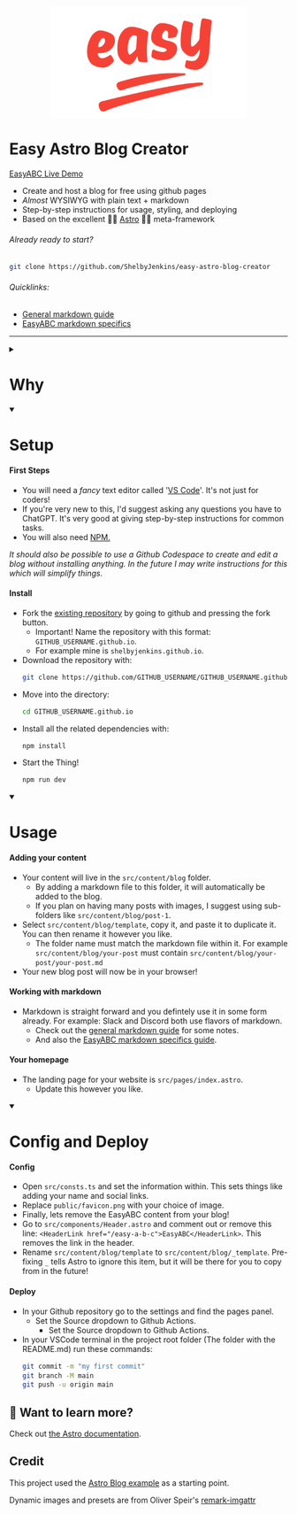 
<img src="/public/images/easy-hero.png" alt="Alt text" style="height: 200px; width: auto; display: flex; margin-right: auto; margin-left: auto; margin-bottom: 2em;">
    
<h1> Easy Astro Blog Creator </h1>

[EasyABC Live Demo](https://shelbyjenkins.github.io/)

- Create and host a blog for free using github pages
- *Almost* WYSIWYG with plain text + markdown
- Step-by-step instructions for usage, styling, and deploying 
- Based on the excellent 🧑‍🚀 [Astro](https://astro.build/) 🧑‍🚀 meta-framework


<h6>Already ready to start?</h6>

```sh
git clone https://github.com/ShelbyJenkins/easy-astro-blog-creator
```

<!-- [![Open in GitHub Codespaces](https://github.com/codespaces/badge.svg)](https://codespaces.new/withastro/astro?devcontainer_path=.devcontainer/blog/devcontainer.json) -->


<h6>Quicklinks:</h6>

- [General markdown guide](/easy-a-b-c/markdown-style-guide)
- [EasyABC markdown specifics](/easy-a-b-c/easy-a-b-c-markdown-specifics)
*** 
<!-- Here we should have some images of example usages -->
<!-- This should start closed -->
<details closed>
  <summary><h1> Why </h1></summary>

  <h4>No Paywalls and Walled Gardens.</h4>

- Blogging platforms like Medium put your posts behind a paywall. Others like Substack and Dev.to might someday do the same.
- Linkedin and other social media are in the business of controlling your content. It can make organic discovery of your content via SEO difficult or impossible.

<h4>Github and Git is pretty great!</h4> 

- Git gives you a higher level of version control (saving), remote editing, and redudancy. 
- You maintain complete control of your work to share, edit, or export for other platforms.
- Github Pages are free (for now), but because it's built on Git you can export to another provider easily.

<h4>It's more professional.</h4>

- A Github Page is considered *safe* to click on as a common, well known, non-paywalled service.
- You can use your own domain name and your own styling to really create something unique.

<h4>It's fun!</h4>

- If you are comfortable with not understanding *everything*, it's an enjoyable experience to create and learn.
- It's actually really easy (30m-60m).

</details>

<details open>
    <summary><h1> Setup </h1></summary>

<h4>First Steps</h4>

- You will need a *fancy* text editor called '[VS Code](https://code.visualstudio.com/)'. It's not just for coders!
- If you're very new to this, I'd suggest asking any questions you have to ChatGPT. It's very good at giving step-by-step instructions for common tasks.
- You will also need [NPM.](https://docs.npmjs.com/downloading-and-installing-node-js-and-npm#using-a-node-version-manager-to-install-nodejs-and-npm)

*It should also be possible to use a Github Codespace to create and edit a blog without installing anything. In the future I may write instructions for this which will simplify things.*

<h4>Install</h4> 

- Fork the [existing repository](https://github.com/ShelbyJenkins/easy-astro-blog-creator) by going to github and pressing the fork button.
    - Important! Name the repository with this format: `GITHUB_USERNAME.github.io`.
    - For example mine is `shelbyjenkins.github.io`.
- Download the repository with:
    ```sh
    git clone https://github.com/GITHUB_USERNAME/GITHUB_USERNAME.github.io
    ```
- Move into the directory:
    ```sh
    cd GITHUB_USERNAME.github.io
    ```
- Install all the related dependencies with:
    ```sh
    npm install
    ```
- Start the Thing!
    ```sh
    npm run dev
    ```
</details>

<details open>
  <summary><h1> Usage </h1></summary>

<h4>Adding your content</h4>

- Your content will live in the `src/content/blog` folder.
    - By adding a markdown file to this folder, it will automatically be added to the blog.
    - If you plan on having many posts with images, I suggest using sub-folders like `src/content/blog/post-1`.
- Select `src/content/blog/template`, copy it, and paste it to duplicate it. You can then rename it however you like.
    - The folder name must match the markdown file within it. For example `src/content/blog/your-post` must contain `src/content/blog/your-post/your-post.md`
- Your new blog post will now be in your browser!
<h4>Working with markdown</h4>

- Markdown is straight forward and you defintely use it in some form already. For example: Slack and Discord both use flavors of markdown.
    - Check out the [general markdown guide](/easy-a-b-c/markdown-style-guide) for some notes.
    - And also the [EasyABC markdown specifics guide](/easy-a-b-c/easy-a-b-c-markdown-specifics).
<h4>Your homepage</h4>

- The landing page for your website is `src/pages/index.astro`.
    - Update this however you like.
    
</details>

<details open>
  <summary><h1> Config and Deploy </h1></summary>

<h4>Config</h4>

- Open `src/consts.ts` and set the information within. This sets things like adding your name and social links.
- Replace `public/favicon.png` with your choice of image.
- Finally, lets remove the EasyABC content from your blog!
- Go to `src/components/Header.astro` and comment out or remove this line: `<HeaderLink href="/easy-a-b-c">EasyABC</HeaderLink>`. This removes the link in the header.
- Rename `src/content/blog/template` to `src/content/blog/_template`. Pre-fixing `_` tells Astro to ignore this item, but it will be there for you to copy from in the future!
<h4>Deploy</h4>
    
- In your Github repository go to the settings and find the pages panel.
    - Set the Source dropdown to Github Actions.
        - Set the Source dropdown to Github Actions.
- In your VSCode terminal in the project root folder (The folder with the README.md) run these commands:
    ```sh
    git commit -m "my first commit"
    git branch -M main
    git push -u origin main
    ```
</details>

## 👀 Want to learn more?

Check out [the Astro documentation](https://docs.astro.build).

## Credit

This project used the [Astro Blog example](https://github.com/withastro/astro/tree/main/examples/blog) as a starting point.

Dynamic images and presets are from Oliver Speir's [remark-imgattr](https://github.com/OliverSpeir/remark-imgattr)
